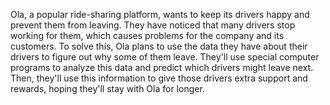 Ola, a popular ride-sharing platform, wants to keep its drivers happy and prevent them from leaving. They have noticed that many drivers stop working for them, which causes problems for the company and its customers. To solve this, Ola plans to use the data they have about their drivers to figure out why some of them leave. They'll use special computer programs to analyze this data and predict which drivers might leave next. Then, they'll use this information to give those drivers extra support and rewards, hoping they'll stay with Ola for longer.
